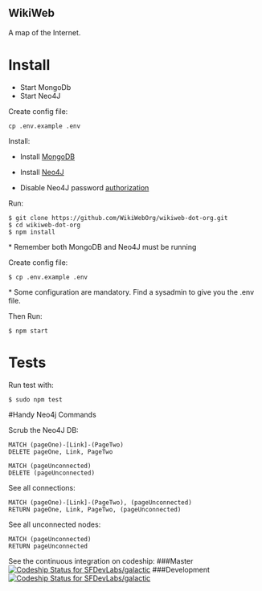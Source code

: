 
## WikiWeb

A map of the Internet.

# Install

 - Start MongoDb
 - Start Neo4J

Create config file:

```
cp .env.example .env
```

Install:

* Install [MongoDB](https://www.mongodb.com/download-center#community)

* Install [Neo4J](https://neo4j.com/download/)

* Disable Neo4J password [authorization](http://stackoverflow.com/questions/29096616/how-to-disable-basic-auth-on-neo4j-2-2-0-rc01)

Run:

```
$ git clone https://github.com/WikiWebOrg/wikiweb-dot-org.git
$ cd wikiweb-dot-org
$ npm install
```

\* Remember both MongoDB and Neo4J must be running

Create config file:

```
$ cp .env.example .env
```
\* Some configuration are mandatory. Find a sysadmin to give you the .env file.

Then Run:

```
$ npm start
```
# Tests
Run test with:

	$ sudo npm test

#Handy Neo4j Commands

Scrub the Neo4J DB:

``` Neo4j
MATCH (pageOne)-[Link]-(PageTwo)
DELETE pageOne, Link, PageTwo

MATCH (pageUnconnected)
DELETE (pageUnconnected)
```

See all connections:

``` Neo4j
MATCH (pageOne)-[Link]-(PageTwo), (pageUnconnected)
RETURN pageOne, Link, PageTwo, (pageUnconnected)
```

See all unconnected nodes:

``` Neo4j
MATCH (pageUnconnected)
RETURN pageUnconnected
```


See the continuous integration on codeship:
###Master
[ ![Codeship Status for SFDevLabs/galactic](https://codeship.com/projects/e11ce800-0103-0134-bf1e-2e7e86e65593/status?branch=master)](https://codeship.com/projects/153417)
###Development
[ ![Codeship Status for SFDevLabs/galactic](https://codeship.com/projects/e11ce800-0103-0134-bf1e-2e7e86e65593/status?branch=development)](https://codeship.com/projects/153417)
